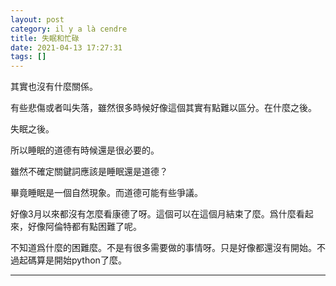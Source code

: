 ```yaml
---
layout: post
category: il y a là cendre
title: 失眠和忙碌
date: 2021-04-13 17:27:31
tags: []
---
```


其實也沒有什麼關係。

有些悲傷或者叫失落，雖然很多時候好像這個其實有點難以區分。在什麼之後。

失眠之後。

所以睡眠的道德有時候還是很必要的。

雖然不確定關鍵詞應該是睡眠還是道德？

畢竟睡眠是一個自然現象。而道德可能有些爭議。

好像3月以來都沒有怎麼看康德了呀。這個可以在這個月結束了麼。爲什麼看起來，好像阿倫特都有點困難了呢。

不知道爲什麼的困難麼。不是有很多需要做的事情呀。只是好像都還沒有開始。不過起碼算是開始python了麼。


------





